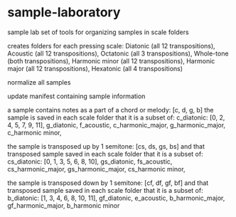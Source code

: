 # sample-laboratory
sample lab
set of tools for organizing samples in scale folders

creates folders for each pressing scale:
Diatonic (all 12 transpositions),
Acoustic (all 12 transpositions),
Octatonic (all 3 transpositions),
Whole-tone (both transpositions),
Harmonic minor (all 12 transpositions),
Harmonic major (all 12 transpositions),
Hexatonic (all 4 transpositions)

normalize all samples

update manifest containing sample information

a sample contains notes as a part of a chord or melody: [c, d, g, b]
the sample is saved in each scale folder that it is a subset of:
c_diatonic: [0, 2, 4, 5, 7, 9, 11],
g_diatonic,
f_acoustic,
c_harmonic_major,
g_harmonic_major,
c_harmonic minor,

the sample is transposed up by 1 semitone: [cs, ds, gs, bs]
and that transposed sample saved in each scale folder that it is a subset of:
cs_diatonic: [0, 1, 3, 5, 6, 8, 10],
gs_diatonic,
fs_acoustic,
cs_harmonic_major,
gs_harmonic_major,
cs_harmonic minor,

the sample is transposed down by 1 semitone: [cf, df, gf, bf]
and that transposed sample saved in each scale folder that it is a subset of:
b_diatonic: [1, 3, 4, 6, 8, 10, 11],
gf_diatonic,
e_acoustic,
b_harmonic_major,
gf_harmonic_major,
b_harmonic minor


